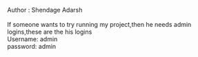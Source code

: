 Author : Shendage Adarsh</br></br>
If someone wants to try running my project,then he needs admin logins,these are the his logins</br>
Username: admin</br>
password: admin
                                                       
